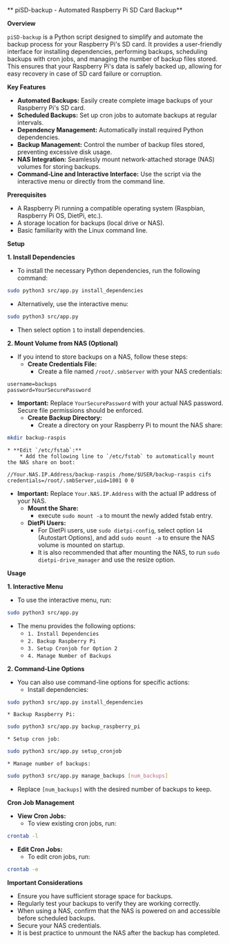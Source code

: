 
** piSD-backup - Automated Raspberry Pi SD Card Backup**

**Overview**

`piSD-backup` is a Python script designed to simplify and automate the backup process for your Raspberry Pi's SD card. It provides a user-friendly interface for installing dependencies, performing backups, scheduling backups with cron jobs, and managing the number of backup files stored. This ensures that your Raspberry Pi's data is safely backed up, allowing for easy recovery in case of SD card failure or corruption.

**Key Features**

* **Automated Backups:** Easily create complete image backups of your Raspberry Pi's SD card.
* **Scheduled Backups:** Set up cron jobs to automate backups at regular intervals.
* **Dependency Management:** Automatically install required Python dependencies.
* **Backup Management:** Control the number of backup files stored, preventing excessive disk usage.
* **NAS Integration:** Seamlessly mount network-attached storage (NAS) volumes for storing backups.
* **Command-Line and Interactive Interface:** Use the script via the interactive menu or directly from the command line.

**Prerequisites**

* A Raspberry Pi running a compatible operating system (Raspbian, Raspberry Pi OS, DietPi, etc.).
* A storage location for backups (local drive or NAS).
* Basic familiarity with the Linux command line.

**Setup**

**1. Install Dependencies**

* To install the necessary Python dependencies, run the following command:

```bash
sudo python3 src/app.py install_dependencies
```

* Alternatively, use the interactive menu:

```bash
sudo python3 src/app.py
```

* Then select option `1` to install dependencies.

**2. Mount Volume from NAS (Optional)**

* If you intend to store backups on a NAS, follow these steps:
    * **Create Credentials File:**
        * Create a file named `/root/.smbServer` with your NAS credentials:

```
username=backups
password=YourSecurePassword
```

* **Important:** Replace `YourSecurePassword` with your actual NAS password. Secure file permissions should be enforced.
    * **Create Backup Directory:**
        * Create a directory on your Raspberry Pi to mount the NAS share:

```bash
mkdir backup-raspis
```

    * **Edit `/etc/fstab`:**
        * Add the following line to `/etc/fstab` to automatically mount the NAS share on boot:

```
//Your.NAS.IP.Address/backup-raspis /home/$USER/backup-raspis cifs credentials=/root/.smbServer,uid=1001 0 0
```

* **Important:** Replace `Your.NAS.IP.Address` with the actual IP address of your NAS.
    * **Mount the Share:**
        * execute `sudo mount -a` to mount the newly added fstab entry.
    * **DietPi Users:**
        * For DietPi users, use `sudo dietpi-config`, select option `14` (Autostart Options), and add `sudo mount -a` to ensure the NAS volume is mounted on startup.
        * It is also recommended that after mounting the NAS, to run `sudo dietpi-drive_manager` and use the resize option.

**Usage**

**1. Interactive Menu**

* To use the interactive menu, run:

```bash
sudo python3 src/app.py
```

* The menu provides the following options:
    * `1. Install Dependencies`
    * `2. Backup Raspberry Pi`
    * `3. Setup Cronjob for Option 2`
    * `4. Manage Number of Backups`

**2. Command-Line Options**

* You can also use command-line options for specific actions:
    * Install dependencies:

```bash
sudo python3 src/app.py install_dependencies
```

    * Backup Raspberry Pi:

```bash
sudo python3 src/app.py backup_raspberry_pi
```

    * Setup cron job:

```bash
sudo python3 src/app.py setup_cronjob
```

    * Manage number of backups:

```bash
sudo python3 src/app.py manage_backups [num_backups]
```

* Replace `[num_backups]` with the desired number of backups to keep.

**Cron Job Management**

* **View Cron Jobs:**
    * To view existing cron jobs, run:

```bash
crontab -l
```

* **Edit Cron Jobs:**
    * To edit cron jobs, run:

```bash
crontab -e
```

**Important Considerations**

* Ensure you have sufficient storage space for backups.
* Regularly test your backups to verify they are working correctly.
* When using a NAS, confirm that the NAS is powered on and accessible before scheduled backups.
* Secure your NAS credentials.
* It is best practice to unmount the NAS after the backup has completed.